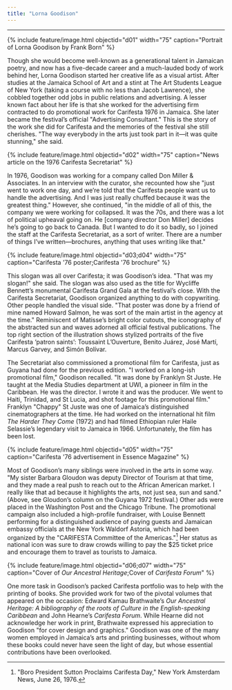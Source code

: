 ```yaml
---
title: "Lorna Goodison"
---
```

---
{% include feature/image.html objectid="d01" width="75" caption="Portrait of Lorna Goodison by Frank Born" %}

Though she would become well-known as a generational talent in Jamaican poetry, and now has a five-decade career and a much-lauded body of work behind her, Lorna Goodison started her creative life as a visual artist. After studies at the Jamaica School of Art and a stint at The Art Students League of New York (taking a course with no less than Jacob Lawrence), she cobbled together odd jobs in public relations and advertising. A lesser known fact about her life is that she worked for the advertising firm contracted to do promotional work for Carifesta 1976 in Jamaica. She later became the festival’s official "Advertising Consultant." This is the story of the work she did for Carifesta and the memories of the festival she still cherishes. "The way everybody in the arts just took part in it—it was quite stunning," she said.

{% include feature/image.html objectid="d02" width="75" caption="News article on the 1976  Carifesta Secretariat" %}

In 1976, Goodison was working for a company called Don Miller & Associates. In an interview with the curator, she recounted how she "just went to work one day, and we’re told that the Carifesta people want us to handle the advertising. And I was just really chuffed because it was the greatest thing." However, she continued, "in the middle of all of this, the company we were working for collapsed. It was the 70s, and there was a lot of political upheaval going on. He [company director Don Miller] decides he’s going to go back to Canada. But I wanted to do it so badly, so I joined the staff at the Carifesta Secretariat, as a sort of writer. There are a number of things I’ve written—brochures, anything that uses writing like that."

{% include feature/image.html objectid="d03;d04" width="75" caption="Carifesta '76 poster;Carifesta '76 brochure" %}

This slogan was all over Carifesta; it was Goodison’s idea. "That was my slogan!" she said. The slogan was also used as the title for Wycliffe Bennett’s monumental Carifesta Grand Gala at the festival’s close. With the Carifesta Secretariat, Goodison organized anything to do with copywriting. Other people handled the visual side. "That poster was done by a friend of mine named Howard Salmon, he was sort of the main artist in the agency at the time." Reminiscent of Matisse’s bright color cutouts, the iconography of the abstracted sun and waves adorned all official festival publications. The top right section of the illustration shows stylized portraits of the five Carifesta ‘patron saints’: Toussaint L’Ouverture, Benito Juárez, José Martí, Marcus Garvey, and Simón Bolívar.

The Secretariat also commissioned a promotional film for Carifesta, just as Guyana had done for the previous edition. "I worked on a long-ish promotional film," Goodison recalled. "It was done by Franklyn St Juste. He taught at the Media Studies department at UWI, a pioneer in film in the Caribbean. He was the director. I wrote it and was the producer. We went to Haiti, Trinidad, and St Lucia, and shot footage for this promotional film." Franklyn "Chappy" St Juste was one of Jamaica’s distinguished cinematographers at the time. He had worked on the international hit film *The Harder They Come* (1972) and had filmed Ethiopian ruler Haile Selassie’s legendary visit to Jamaica in 1966. Unfortunately, the film has been lost.

{% include feature/image.html objectid="d05" width="75" caption="Carifesta '76 advertisement in Essence Magazine" %}

Most of Goodison’s many siblings were involved in the arts in some way. "My sister Barbara Gloudon was deputy Director of Tourism at that time, and they made a real push to reach out to the African American market. I really like that ad because it highlights the arts, not just sea, sun and sand." (Above, see Gloudon’s column on the Guyana 1972 festival.) Other ads were placed in the Washington Post and the Chicago Tribune. The promotional campaign also included a high-profile fundraiser, with Louise Bennett performing for a distinguished audience of paying guests and Jamaican embassy officials at the New York Waldorf Astoria, which had been organized by the "CARIFESTA Committee of the Americas."[^1] Her status as national icon was sure to draw crowds willing to pay the $25 ticket price and encourage them to travel as tourists to Jamaica.

{% include feature/image.html objectid="d06;d07" width="75" caption="Cover of <i>Our Ancestral Heritage</i>;Cover of <i>Carifesta Forum</i>" %}

One more task in Goodison’s packed Carifesta portfolio was to help with the printing of books. She provided work for two of the pivotal volumes that appeared on the occasion: Edward Kamau Brathwaite’s *Our Ancestral Heritage: A bibliography of the roots of Culture in the English-speaking Caribbean* and John Hearne’s *Carifesta Forum*. While Hearne did not acknowledge her work in print, Brathwaite expressed his appreciation to Goodison "for cover design and graphics." Goodison was one of the many women employed in Jamaica’s arts and printing businesses, without whom these books could never have seen the light of day, but whose essential contributions have been overlooked.

[^1]: "Boro President Sutton Proclaims Carifesta Day," New York Amsterdam News, June 26, 1976.


